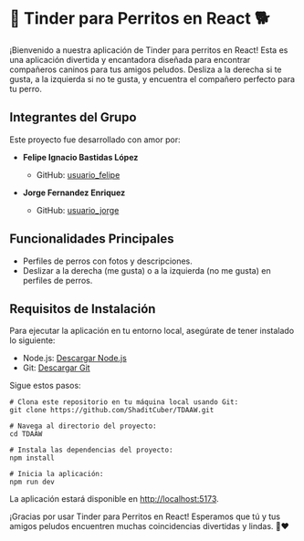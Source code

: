 # 🐶 Tinder para Perritos en React 🐕

¡Bienvenido a nuestra aplicación de Tinder para perritos en React! Esta es una aplicación divertida y encantadora diseñada para encontrar compañeros caninos para tus amigos peludos. Desliza a la derecha si te gusta, a la izquierda si no te gusta, y encuentra el compañero perfecto para tu perro.

## Integrantes del Grupo

Este proyecto fue desarrollado con amor por:

- **Felipe Ignacio Bastidas López**
  - GitHub: [usuario_felipe](https://github.com/ShaditCuber)

- **Jorge Fernandez Enriquez**
  - GitHub: [usuario_jorge](https://github.com/JorgeFernandezEnriquez)

## Funcionalidades Principales

- Perfiles de perros con fotos y descripciones.
- Deslizar a la derecha (me gusta) o a la izquierda (no me gusta) en perfiles de perros.

## Requisitos de Instalación

Para ejecutar la aplicación en tu entorno local, asegúrate de tener instalado lo siguiente:

- Node.js: [Descargar Node.js](https://nodejs.org/)
- Git: [Descargar Git](https://git-scm.com/)

Sigue estos pasos:

```shell
# Clona este repositorio en tu máquina local usando Git:
git clone https://github.com/ShaditCuber/TDAAW.git

# Navega al directorio del proyecto:
cd TDAAW

# Instala las dependencias del proyecto:
npm install

# Inicia la aplicación:
npm run dev
```


La aplicación estará disponible en [http://localhost:5173](LOCALHOST).



¡Gracias por usar Tinder para Perritos en React! Esperamos que tú y tus amigos peludos encuentren muchas coincidencias divertidas y lindas. 🐾❤️
